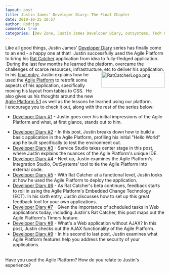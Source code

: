 ```yaml
---
layout: post
title: Justin James' Developer Diary: The Final Chapter
date: 2010-10-25 10:57
author: Rodrigo
comments: true
categories: [Dev Zone, Justin James Developer Diary, outsystems, Tech Republic, User Interface]
---
```

<div>Like all good things, Justin James' <a href="http://www.techrepublic.com/blog/software-engineer/outsystems-agile-platform-the-ide-of-my-dreams/" target="_blank">Developer Diary</a> series has finally come to an end - a happy one at that!  Justin successfully used the Agile Platform to bring his <a href="http://ratcatcher.titaniumcrowbar.com/" target="_blank">Rat Catcher</a> application from idea to fully-fledged application.  During the last few months he learned the platform, overcame the challenges of scarce resources, infrastructure, etc to deliver his application.<!--more--></div>
<div></div>
<img class="mt-image-right" style="float: right; margin: 0 0 20px 20px;" alt="RatCatcherLogo.png" src="https://www.outsystems.com/blog/wp-content/uploads/2010/10/RatCatcherLogo2.png" width="200" height="50" />
<div>In his <a href="http://www.techrepublic.com/blog/software-engineer/wrapping-up-my-outsystems-agile-platform-application-project/" target="_blank">final entry</a>, Justin explains how he used the <a href="http://www.outsystems.com/agile-platform/">Agile Platform</a> to retrofit some aspects of his application, specifically moving his layout from tables to CSS.  He also gives us his thoughts around the new <a href="http://www.outsystems.com/company/news/2010/agile-platform-5.1-release/">Agile Platform 5.1</a> as well as the lessons he learned using our platform.</div>
<div></div>
<div>I encourage you to check it out, along with the rest of the series below:</div>
<div></div>
<div>
<ul>
	<li><a href="http://www.techrepublic.com/blog/software-engineer/outsystems-agile-platform-the-ide-of-my-dreams/" target="_blank">Developer Diary #1</a> - Justin goes over his initial impressions of the Agile Platform and what, at first glance, stands out to him.</li>
</ul>
<ul>
	<li><a href="http://www.techrepublic.com/blog/software-engineer/learning-the-basics-of-the-outsystems-agile-platform/" target="_blank">Developer Diary #2</a> - In this post, Justin breaks down how to build a basic application in the Agile Platform, profiling his initial "Hello World" app he built specifically to test the environment out.</li>
	<li><a href="http://www.techrepublic.com/blog/software-engineer/describing-the-outsystems-agile-platform-service-studio-experience/" target="_blank">Developer Diary #3</a> - Service Studio takes center stage in this post, where Justin explains the nuances of the Agile Platform's unique IDE.</li>
	<li><a href="http://www.techrepublic.com/blog/software-engineer/working-with-the-outsystems-agile-platforms-integration-studio/" target="_blank">Developer Diary #4</a> - Next up, Justin examines the Agile Platform's Integration Studio, OutSystems' tool to tie the Agile Platform into external code.</li>
	<li><a href="http://www.techrepublic.com/blog/software-engineer/deploying-an-application-created-with-the-outsystems-agile-platform/" target="_blank">Developer Diary #5</a> - With Rat Catcher at a functional level, Justin looks at how he used the Agile Platform to deploy the application.</li>
	<li><a href="http://www.techrepublic.com/blog/software-engineer/adding-ect-to-an-espace-with-the-outsystems-agile-platform/" target="_blank">Developer Diary #6</a> - As Rat Catcher's beta continues, feedback starts to roll in using the Agile Platform's Embedded Change Technology (ECT). In his sixth entry, Justin discusses how to set up this great feedback tool for your own applications.</li>
	<li><a href="http://www.techrepublic.com/blog/software-engineer/working-with-scheduled-jobs-in-the-outsystems-agile-platform/" target="_blank">Developer Diary #7</a> - Given the importance of scheduled tasks in Web applications today, including Justin's Rat Catcher, this post maps out the Agile Platform's Timers feature.</li>
	<li><a href="http://www.techrepublic.com/blog/software-engineer/using-ajax-in-the-outsystems-agile-platform/" target="_blank">Developer Diary #8</a> - What's a Web application without AJAX? In this post, Justin checks out the AJAX functionality of the Agile Platform.</li>
	<li><a href="http://www.techrepublic.com/blog/software-engineer/securing-your-outsystems-agile-platform-application/" target="_blank">Developer Diary #9</a> - In his second to last post, Justin examines what Agile Platform features help you address the security of your applications.</li>
</ul>
&nbsp;

</div>
<div></div>
<div>Have you used the Agile Platform? How do you relate to Justin's experience?</div>
